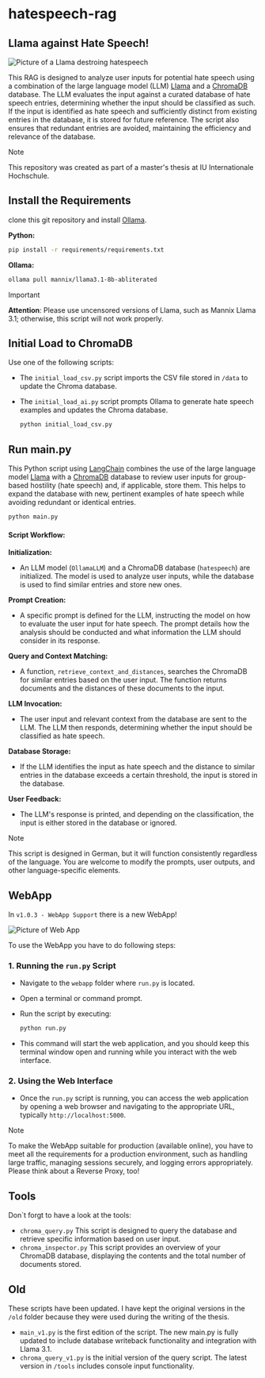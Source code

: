 # hatespeech-rag
## Llama against Hate Speech!
![Picture of a Llama destroing hatespeech](/img/LlamaDestroyHatespeech.webp)

This RAG is designed to analyze user inputs for potential hate speech using a combination of the large language model (LLM) [Llama](https://llama.meta.com/) and a [ChromaDB](https://www.trychroma.com/) database. The LLM evaluates the input against a curated database of hate speech entries, determining whether the input should be classified as such. If the input is identified as hate speech and sufficiently distinct from existing entries in the database, it is stored for future reference. The script also ensures that redundant entries are avoided, maintaining the efficiency and relevance of the database.

> [!NOTE]
>  This repository was created as part of a master's thesis at IU Internationale Hochschule.

## Install the Requirements
clone this git repository and install [Ollama](https://ollama.com/).

**Python:**

  ```bash
  pip install -r requirements/requirements.txt
  ```

**Ollama:**

  ```bash
  ollama pull mannix/llama3.1-8b-abliterated
  ```


> [!IMPORTANT]
> **Attention**: Please use uncensored versions of Llama, such as Mannix Llama 3.1; otherwise, this script will not work properly.

## Initial Load to ChromaDB

Use one of the following scripts:
- The `initial_load_csv.py` script imports the CSV file stored in `/data` to update the Chroma database.
- The `initial_load_ai.py` script prompts Ollama to generate hate speech examples and updates the Chroma database.

  ```bash
  python initial_load_csv.py
  ```

## Run main.py

This Python script using [LangChain](https://www.langchain.com/) combines the use of the large language model [Llama](https://llama.meta.com/) with a [ChromaDB](https://www.trychroma.com/) database to review user inputs for group-based hostility (hate speech) and, if applicable, store them. This helps to expand the database with new, pertinent examples of hate speech while avoiding redundant or identical entries.

  ```bash
  python main.py
  ```

#### Script Workflow:

 **Initialization:**
   - An LLM model (`OllamaLLM`) and a ChromaDB database (`hatespeech`) are initialized. The model is used to analyze user inputs, while the database is used to find similar entries and store new ones.

 **Prompt Creation:**
   - A specific prompt is defined for the LLM, instructing the model on how to evaluate the user input for hate speech. The prompt details how the analysis should be conducted and what information the LLM should consider in its response.

 **Query and Context Matching:**
   - A function, `retrieve_context_and_distances`, searches the ChromaDB for similar entries based on the user input. The function returns documents and the distances of these documents to the input.

 **LLM Invocation:**
   - The user input and relevant context from the database are sent to the LLM. The LLM then responds, determining whether the input should be classified as hate speech.

 **Database Storage:**
   - If the LLM identifies the input as hate speech and the distance to similar entries in the database exceeds a certain threshold, the input is stored in the database.

 **User Feedback:**
   - The LLM's response is printed, and depending on the classification, the input is either stored in the database or ignored.

> [!NOTE]
>  This script is designed in German, but it will function consistently regardless of the language. You are welcome to modify the prompts, user outputs, and other language-specific elements.

## WebApp

In `v1.0.3 - WebApp Support` there is a new WebApp!

![Picture of Web App](/img/webapp.jpg)

To use the WebApp you have to do following steps:

### 1. **Running the `run.py` Script**

- Navigate to the `webapp` folder where `run.py` is located.
- Open a terminal or command prompt.
- Run the script by executing:

  ```bash
  python run.py
  ```

- This command will start the web application, and you should keep this terminal window open and running while you interact with the web interface.

### 2. **Using the Web Interface**

- Once the `run.py` script is running, you can access the web application by opening a web browser and navigating to the appropriate URL, typically `http://localhost:5000`.

> [!NOTE]
>  To make the WebApp suitable for production (available online), you have to meet all the requirements for a production environment, such as handling large traffic, managing sessions securely, and logging errors appropriately. Please think about a Reverse Proxy, too!

## Tools

Don`t forgt to have a look at the tools:

- `chroma_query.py`
This script is designed to query the database and retrieve specific information based on user input.
- `chroma_inspector.py`
This script provides an overview of your ChromaDB database, displaying the contents and the total number of documents stored.

## Old
These scripts have been updated. I have kept the original versions in the `/old` folder because they were used during the writing of the thesis.
- `main_v1.py` is the first edition of the script. The new main.py is fully updated to include database writeback functionality and integration with Llama 3.1.
- `chroma_query_v1.py` is the initial version of the query script. The latest version in `/tools` includes console input functionality.
